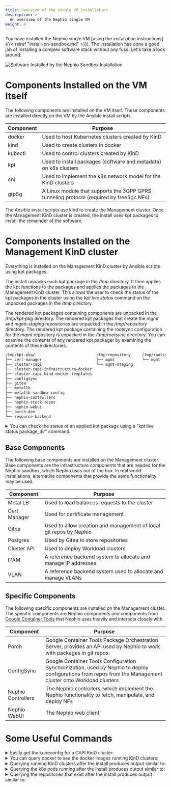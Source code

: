```yaml
---
title: Overview of the single VM installation
description: >
  An overview of the Nephio single VM
weight: 4
---
```



You have installed the Nephio single VM [using the installation instructions]({{< relref "install-on-sandbox.md" >}}).
The installation has done a good job of installing a complex software stack without any fuss. Let's take a look around.

![Software Installed by the Nephio Sandbox Installation](/images/install-guides/ManagementCluster.png)

# Components Installed on the VM Itself

The following components are installed on the VM itself. These components are installed directly on the VM by the
Ansible install scripts.

| Component | Purpose                                                                                  |
| --------- | ---------------------------------------------------------------------------------------- |
| docker    | Used to host Kubernetes clusters created by KinD                                         |
| kind      | Used to create clusters in docker                                                        |
| kubectl   | Used to control clusters created by KinD                                                 |
| kpt       | Used to install packages (software and metadata) on k8s clusters                         |
| cni       | Used to implement the k8s network model for the KinD clusters                            |
| gtp5g     | A Linux module that supports the 3GPP GPRS tunneling protocol (required by free5gc NFs)  |

The Ansible install scripts use kind to create the Management cluster. Once the Management KinD cluster is created, the
install uses kpt packages to install the remainder of the software.

# Components Installed on the Management KinD cluster

Everything is installed on the Management KinD cluster by Ansible scripts using kpt packages.

The install unpacks each kpt package in the */tmp* directory. It then applies the kpt functions to the packages and
applies the packages to the Management KinD cluster. This allows the user to check the status of the kpt packages in
the cluster using the *kpt live status* command on the unpacked packages in the */tmp* directory.

The rendered kpt packages containing components are unpacked in the */tmp/kpt-pkg* directory. The rendered kpt packages
that create the *mgmt* and *mgmt-staging* repositories are unpacked in the */tmp/repository* directory. The rendered kpt
package containing the rootsync configuration for the *mgmt* repository is unpacked in the */tmp/rootsync* directory.
You can examine the contents of any rendered kpt packager by examining the contents of these directories.

```bash
/tmp/kpt-pkg/                           /tmp/repository     /tmp/rootsync/
├── cert-manager                        ├── mgmt            └── mgmt
├── cluster-capi                        └── mgmt-staging
├── cluster-capi-infrastructure-docker
├── cluster-capi-kind-docker-templates
├── configsync
├── gitea
├── metallb
├── metallb-sandbox-config
├── nephio-controllers
├── nephio-stock-repos
├── nephio-webui
├── porch-dev
└── resource-backend

```
<details>
 <summary>You can check the status of an applied kpt package using a "kpt live status package_dir" command.</summary>
 
```bash
kpt live status /tmp/kpt-pkg/nephio-controllers/
inventory-38069595/clusterrole.rbac.authorization.k8s.io//nephio-controller-approval-role is Current: Resource is current
inventory-38069595/clusterrole.rbac.authorization.k8s.io//nephio-controller-bootstrap-role is Current: Resource is current
inventory-38069595/clusterrole.rbac.authorization.k8s.io//nephio-controller-controller-role is Current: Resource is current
inventory-38069595/clusterrole.rbac.authorization.k8s.io//nephio-controller-network-role is Current: Resource is current
inventory-38069595/clusterrole.rbac.authorization.k8s.io//nephio-controller-porch-role is Current: Resource is current
inventory-38069595/clusterrole.rbac.authorization.k8s.io//nephio-controller-repository-role is Current: Resource is current
inventory-38069595/clusterrole.rbac.authorization.k8s.io//nephio-controller-token-role is Current: Resource is current
inventory-38069595/clusterrolebinding.rbac.authorization.k8s.io//nephio-controller-approval-role-binding is Current: Resource is current
inventory-38069595/clusterrolebinding.rbac.authorization.k8s.io//nephio-controller-bootstrap-role-binding is Current: Resource is current
inventory-38069595/clusterrolebinding.rbac.authorization.k8s.io//nephio-controller-controller-role-binding is Current: Resource is current
inventory-38069595/clusterrolebinding.rbac.authorization.k8s.io//nephio-controller-network-role-binding is Current: Resource is current
inventory-38069595/clusterrolebinding.rbac.authorization.k8s.io//nephio-controller-porch-role-binding is Current: Resource is current
inventory-38069595/clusterrolebinding.rbac.authorization.k8s.io//nephio-controller-repository-role-binding is Current: Resource is current
inventory-38069595/clusterrolebinding.rbac.authorization.k8s.io//nephio-controller-token-role-binding is Current: Resource is current
inventory-38069595/deployment.apps/nephio-system/nephio-controller is Current: Deployment is available. Replicas: 1
inventory-38069595/deployment.apps/nephio-system/token-controller is Current: Deployment is available. Replicas: 1
inventory-38069595/role.rbac.authorization.k8s.io/nephio-system/nephio-controller-leader-election-role is Current: Resource is current
inventory-38069595/rolebinding.rbac.authorization.k8s.io/nephio-system/nephio-controller-leader-election-role-binding is Current: Resource is current
inventory-38069595/serviceaccount/nephio-system/nephio-controller is Current: Resource is current
inventory-38069595/customresourcedefinition.apiextensions.k8s.io//networks.config.nephio.org is Current: CRD is established
inventory-38069595/customresourcedefinition.apiextensions.k8s.io//clustercontexts.infra.nephio.org is Current: CRD is established
inventory-38069595/customresourcedefinition.apiextensions.k8s.io//networkconfigs.infra.nephio.org is Current: CRD is established
inventory-38069595/customresourcedefinition.apiextensions.k8s.io//networks.infra.nephio.org is Current: CRD is established
inventory-38069595/customresourcedefinition.apiextensions.k8s.io//repositories.infra.nephio.org is Current: CRD is established
inventory-38069595/customresourcedefinition.apiextensions.k8s.io//tokens.infra.nephio.org is Current: CRD is established
inventory-38069595/customresourcedefinition.apiextensions.k8s.io//workloadclusters.infra.nephio.org is Current: CRD is established
inventory-38069595/customresourcedefinition.apiextensions.k8s.io//capacities.req.nephio.org is Current: CRD is established
inventory-38069595/customresourcedefinition.apiextensions.k8s.io//datanetworknames.req.nephio.org is Current: CRD is established
inventory-38069595/customresourcedefinition.apiextensions.k8s.io//datanetworks.req.nephio.org is Current: CRD is established
inventory-38069595/customresourcedefinition.apiextensions.k8s.io//interfaces.req.nephio.org is Current: CRD is established
inventory-38069595/customresourcedefinition.apiextensions.k8s.io//amfdeployments.workload.nephio.org is Current: CRD is established
inventory-38069595/customresourcedefinition.apiextensions.k8s.io//smfdeployments.workload.nephio.org is Current: CRD is established
inventory-38069595/customresourcedefinition.apiextensions.k8s.io//upfdeployments.workload.nephio.org is Current: CRD is established
inventory-38069595/namespace//nephio-system is Current: Resource is current
```
</details>

## Base Components

The following base components are installed on the Management cluster. Base components are the infrastructure components
that are needed for the Nephio sandbox, which Nephio uses out of the box. In real world installations, alternative
components that provide the same functionality may be used.

| Component    | Purpose                                                            |
| ------------ | -------------------------------------------------------------------|
| Metal LB     | Used to load balances requests to the cluster                      |
| Cert Manager | Used for certificate management                                    |
| Gitea        | Used to allow creation and management of local git repos by Nephio |
| Postgres     | Used by Gitea to store repositories                                |
| Cluster API  | Used to deploy Workload clusters                                   |
| IPAM         | A reference backend system to allocate and manage IP addresses     |
| VLAN         | A reference backend system used to allocate and manage VLANs       |

## Specific Components

The following specific components are installed on the Management cluster. The specific components are Nephio components
and components from [Google Container Tools](https://github.com/GoogleContainerTools) that Nephio uses heavily and
interacts closely with.

| Component          | Purpose                                                                                                                                                      |
| ------------------ | -------------------------------------------------------------------------------------------------------------------------------------------------------------|
| Porch              | Google Container Tools Package Orchestration Server, provides an API used by Nephio to work with packages in git repos                                       |
| ConfigSync         | Google Container Tools Configuration Synchronization, used by Nephio to deploy configurations from repos from the Management cluster onto Workload clusters  |
| Nephio Controllers | The Nephio controllers, which implement the Nephio functionality to fetch, manipulate, and deploy NFs                                                        |
| Nephio WebUI       | The Nephio web client                                                                                                                                        |

# Some Useful Commands

<details>
<summary>Easily get the kubeconfig for a CAPI KinD cluster:</summary>

```bash
get_capi_kubeconfig regional
```

will create a file `regional-kubeconfig` used to connect to that
cluster.

</details>

<details>
<summary>You can query docker to see the docker images running KinD
clusters:</summary>

```bash
docker ps
```

The output is similar to:

```console
CONTAINER ID   IMAGE                  COMMAND                  CREATED      STATUS      PORTS                       NAMES
350b4a7e29f8   kindest/node:v1.27.1   "/usr/local/bin/entr…"   4 days ago   Up 4 days   127.0.0.1:44695->6443/tcp   kind-control-plane
```
</details>

<details>
<summary>Querying running KinD clusters after the install produces output similar to:</summary>

```bash
kind get clusters
```

The output is similar to:

```console
kind
```
</details>

<details>
<summary>Querying the k8s pods running after the install produces output similar to:</summary>

```bash
kubectl get pods -A --field-selector=metadata.namespace!=kube-system
```

The output is similar to:

```console
NAMESPACE                           NAME                                                            READY   STATUS    RESTARTS       AGE
backend-system                      resource-backend-controller-6c7cc59945-sv59w                    2/2     Running   6 (105m ago)   41h
capd-system                         capd-controller-manager-c479754b7-dwmps                         1/1     Running   6 (105m ago)   41h
capi-kubeadm-bootstrap-system       capi-kubeadm-bootstrap-controller-manager-bcdfbf4c5-8xnz6       1/1     Running   6 (105m ago)   41h
capi-kubeadm-control-plane-system   capi-kubeadm-control-plane-controller-manager-b9485b857-7hr6x   1/1     Running   0              41h
capi-system                         capi-controller-manager-9d9548dc8-cs6dv                         1/1     Running   6 (105m ago)   41h
cert-manager                        cert-manager-7476c8fcf4-ctfbp                                   1/1     Running   0              41h
cert-manager                        cert-manager-cainjector-bdd866bd4-vlgx2                         1/1     Running   0              41h
cert-manager                        cert-manager-webhook-5655dcfb4b-k5p2z                           1/1     Running   0              41h
config-management-monitoring        otel-collector-798c8784bd-79bd8                                 1/1     Running   0              41h
config-management-system            config-management-operator-6946b77565-s8sm7                     1/1     Running   0              41h
config-management-system            reconciler-manager-5b5d8557-prsfm                               2/2     Running   0              41h
config-management-system            root-reconciler-mgmt-6fdf94dfd4-6cngg                           4/4     Running   0              40h
gitea                               gitea-0                                                         1/1     Running   0              41h
gitea                               gitea-memcached-6777864fbd-q7c78                                1/1     Running   0              41h
gitea                               gitea-postgresql-0                                              1/1     Running   0              41h
local-path-storage                  local-path-provisioner-6bc4bddd6b-zl78t                         1/1     Running   0              41h
metallb-system                      controller-7948676b95-l554z                                     1/1     Running   0              41h
metallb-system                      speaker-v6lml                                                   1/1     Running   0              41h
nephio-system                       nephio-controller-76db4b45b7-g44w6                              2/2     Running   0              41h
nephio-system                       token-controller-75c98bd77-7kl4k                                2/2     Running   0              41h
nephio-webui                        nephio-webui-7df7bb7c45-9xmcx                                   1/1     Running   0              41h
porch-system                        function-runner-5d4f65476d-hjn6v                                1/1     Running   0              41h
porch-system                        function-runner-5d4f65476d-jvlm7                                1/1     Running   0              41h
porch-system                        porch-controllers-646dfb5f6-lxthk                               1/1     Running   0              41h
porch-system                        porch-server-69445b4d58-mkqqt                                   1/1     Running   28 (41m ago)   41h
resource-group-system               resource-group-controller-manager-6c9d56d88-njjr6               3/3     Running   6 (105m ago)   41h
```
</details>

<details>
<summary>Querying the repositories that exist after the install produces output similar to:</summary>

```bash
kubectl get repositories
```

The output is similar to:

```console
NAME                      TYPE   CONTENT   DEPLOYMENT   READY   ADDRESS
free5gc-packages          git    Package   false        True    https://github.com/nephio-project/free5gc-packages.git
mgmt                      git    Package   true         True    http://172.18.0.200:3000/nephio/mgmt.git
mgmt-staging              git    Package   false        True    http://172.18.0.200:3000/nephio/mgmt-staging.git
nephio-example-packages   git    Package   false        True    https://github.com/nephio-project/nephio-example-packages.git
```
</details>
